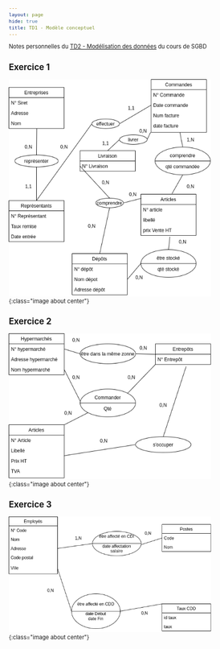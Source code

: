 ```yaml
---
layout: page
hide: true
title: TD1 - Modèle conceptuel
---
```

<script type="text/javascript" async
  src="https://cdn.mathjax.org/mathjax/latest/MathJax.js?config=TeX-MML-AM_CHTML">
</script>

Notes personnelles du [TD2 - Modélisation des données](https://moodle.bordeaux-inp.fr/pluginfile.php/49009/mod_resource/content/1/td2.pdf) du cours de SGBD

<style>
html {
 zoom: 0.80;
}
</style>

## Exercice 1 

![1](/assets/images/sgbd/uml8.png){:class="image about center"}

## Exercice 2

![2](/assets/images/sgbd/uml9.png){:class="image about center"}

## Exercice 3

![3](/assets/images/sgbd/uml10.png){:class="image about center"}
